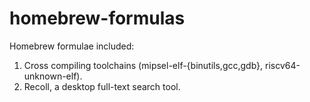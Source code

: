 homebrew-formulas
==================================

Homebrew formulae included:

  1. Cross compiling toolchains (mipsel-elf-{binutils,gcc,gdb}, riscv64-unknown-elf).
  2. Recoll, a desktop full-text search tool.

